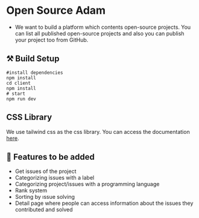 # Open Source Adam

- We want to build a platform which contents open-source projects. You can list all published open-source projects and also you can publish your project too from GitHub.



## ⚒️ Build Setup
```
#install dependencies
npm install
cd client
npm install
# start
npm run dev
```
## CSS Library
We use tailwind css as the css library. You can access the documentation [here](https://tailwindcss.com/docs).


## 📙 Features to be added
- Get issues of the project
- Categorizing issues with a label
- Categorizing project/issues with a programming language
- Rank system
- Sorting by ıssue solving
- Detail page where people can access information about the issues they contributed and solved
